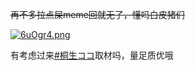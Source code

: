 ~~再不多拉点屎meme回就无了，懂吗白皮猪们~~

[![6uOgr4.png](https://s3.ax1x.com/2021/03/07/6uOgr4.png)](https://imgtu.com/i/6uOgr4)

有考虑过来[#桐生ココ](https://twitter.com/search?q=%23%E6%A1%90%E7%94%9F%E3%82%B3%E3%82%B3&src=recent_search_click)取材吗，量足质优哦